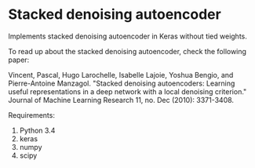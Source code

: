 # Stacked denoising autoencoder


Implements stacked denoising autoencoder in Keras without tied weights.


To read up about the stacked denoising autoencoder, check the following paper:
    

Vincent, Pascal, Hugo Larochelle, Isabelle Lajoie, Yoshua Bengio, and Pierre-Antoine Manzagol. 
"Stacked denoising autoencoders: Learning useful representations in a deep network with a local denoising criterion." 
Journal of Machine Learning Research 11, no. Dec (2010): 3371-3408.

    
Requirements:


1. Python 3.4
2. keras
3. numpy
4. scipy
